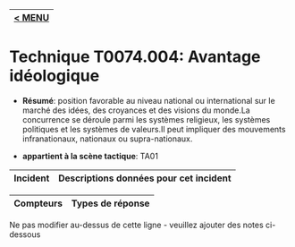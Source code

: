 |[< MENU](../../README.md)|
|---|
# Technique T0074.004: Avantage idéologique

* **Résumé**: position favorable au niveau national ou international sur le marché des idées, des croyances et des visions du monde.La concurrence se déroule parmi les systèmes religieux, les systèmes politiques et les systèmes de valeurs.Il peut impliquer des mouvements infranationaux, nationaux ou supra-nationaux.

* **appartient à la scène tactique**: TA01


|Incident |Descriptions données pour cet incident |
|-------- |-------------------- |



|Compteurs |Types de réponse |
|-------- |-------------- |


Ne pas modifier au-dessus de cette ligne - veuillez ajouter des notes ci-dessous